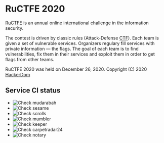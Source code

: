 # RuCTFE 2020

[RuCTFE](https://ructfe.org) is an annual online international challenge in the information security.

The contest is driven by classic rules (Attack-Defense [CTF](https://en.wikipedia.org/wiki/Capture_the_flag#Computer_security)). Each team is given a set of vulnerable services. Organizers regulary fill services with private information — the flags. The goal of each team is to find vulnerabilities, fix them in their services and exploit them in order to get flags from other teams.

RuCTFE 2020 was held on December 26, 2020.
Copyright (C) 2020 [HackerDom](http://hackerdom.ru)

## Service CI status
* ![Check mudarabah](https://github.com/HackerDom/ructfe-2020/workflows/Check%20mudarabah/badge.svg)
* ![Check sesame](https://github.com/HackerDom/ructfe-2020/workflows/Check%20sesame/badge.svg)
* ![Check scrolls](https://github.com/HackerDom/ructfe-2020/workflows/Check%20scrolls/badge.svg)
* ![Check mumbler](https://github.com/HackerDom/ructfe-2020/workflows/Check%20mumbler/badge.svg)
* ![Check keeper](https://github.com/HackerDom/ructfe-2020/workflows/Check%20keeper/badge.svg)
* ![Check carpetradar24](https://github.com/HackerDom/ructfe-2020/workflows/Check%20carpetradar24/badge.svg)
* ![Check notary](https://github.com/HackerDom/ructfe-2020/workflows/Check%20notary/badge.svg)
